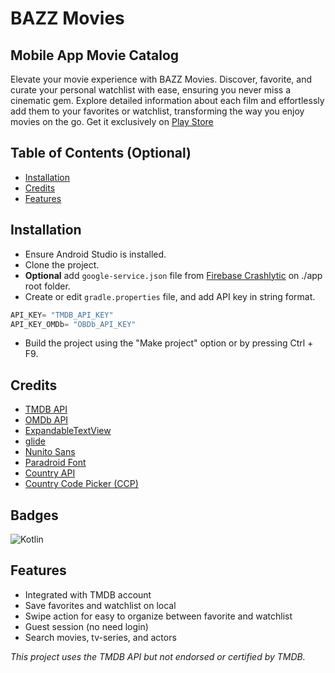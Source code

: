 # BAZZ Movies

## Mobile App Movie Catalog
Elevate your movie experience with BAZZ Movies. Discover, favorite, and curate your personal watchlist with ease, ensuring you never miss a cinematic gem. Explore detailed information about each film and effortlessly add them to your favorites or watchlist, transforming the way you enjoy movies on the go. Get it exclusively on [Play Store](https://play.google.com/store/apps/details?id=com.bazz.bazz_movies)

## Table of Contents (Optional)
- [Installation](#installation)
- [Credits](#credits)
- [Features](#features)

## Installation
- Ensure Android Studio is installed.
- Clone the project.
- **Optional** add `google-service.json` file from [Firebase Crashlytic](https://firebase.google.com/docs/crashlytics) on ./app root folder.
- Create or edit `gradle.properties` file, and add API key in string format.
```kotlin  
API_KEY= "TMDB_API_KEY"  
API_KEY_OMDb= "OBDb_API_KEY"  
```
- Build the project using the "Make project" option or by pressing Ctrl + F9.

## Credits
- [TMDB API](https://www.themoviedb.org/)
- [OMDb API](https://www.omdbapi.com/)
- [ExpandableTextView](https://github.com/glailton/ExpandableTextView)
- [glide](https://bumptech.github.io/glide/)
- [Nunito Sans](https://fonts.google.com/specimen/Nunito+Sans)
- [Paradroid Font](https://www.myfonts.com/collections/paradroid-font-the-northern-block)
- [Country API](https://country.is/)
- [Country Code Picker (CCP)](https://github.com/hbb20/CountryCodePickerProject)

## Badges
![Kotlin](https://img.shields.io/badge/Kotlin-100%25-green)

## Features
- Integrated with TMDB account
- Save favorites and watchlist on local
- Swipe action for easy to organize between favorite and watchlist
- Guest session (no need login)
- Search movies, tv-series, and actors


*This project uses the TMDB API but not endorsed or certified by TMDB.*